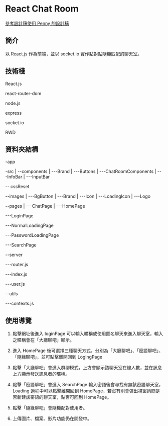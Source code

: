# React Chat Room

[參考設計稿使用 Penny 的設計稿](https://challenge.thef2e.com/user/2232?schedule=4063#works-4063)

## 簡介

以 React.js 作為前端，並以 socket.io 實作點對點隨機匹配的聊天室。

## 技術棧

React.js

react-router-dom

node.js

express

socket.io

RWD

## 資料夾結構

-app

-src
|
--components
|
---Brand
|
---Buttons
|
---ChatRoomComponents
|
---InfoBar
|
---InputBar


-- cssReset


--images
|
---BgButton
|
---Brand
|
---Icon
|
---LoadingIcon
|
---Logo


--pages
|
---ChatPage
|
---HomePage

---LoginPage

---NormalLoadingPage

---PasswordLoadingPage

---SearchPage


--server

---router.js

---index.js

---user.js


--utils

---contexts.js


## 使用導覽

1. 點擊網址後進入 loginPage 可以輸入暱稱或使用匿名聊天來進入聊天室，輸入之暱稱會在「大廳聊吧」顯示。

2. 進入 HomePage 後可選擇三種聊天方式，分別為「大廳聊吧」、「密語聊吧」、「隨緣聊吧」，並可點擊離開回到 LogingPage

3. 點擊「大廳聊吧」會進入群聊模式，上方會顯示該聊天室在線人數，並在訊息上方顯示發送訊息者的暱稱。

4. 點擊「密語聊吧」會進入 SearchPage 輸入密語後會尋找有無該密語聊天室，Loading 過程中可以點擊離開回到 HomePage，若沒有則會彈出視窗詢問是否新建該密語的聊天室，點否可回到 HomePage。

5. 點擊「隨緣聊吧」會隨機配對使用者。

6. 上傳圖片、檔案、影片功能仍在開發中。
